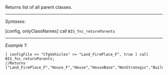 Returns list of all parent classes.


---
*Syntaxes:*

[config, onlyClassNames] call `BIS_fnc_returnParents`

---
*Example 1:*

```sqf
[ configFile >> "CfgVehicles" >> "Land_FirePlace_F", true ] call BIS_fnc_returnParents;
//Returns ["Land_FirePlace_F","House_F","House","HouseBase","NonStrategic","Building","Static","All"]
```